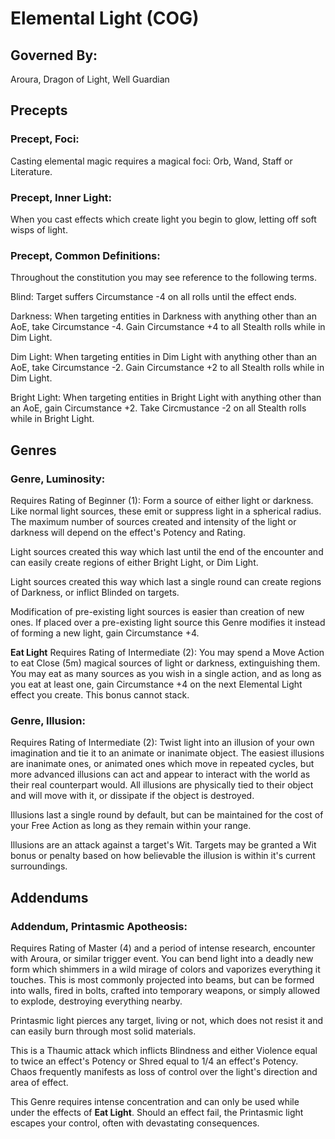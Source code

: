 # Elemental Light (COG)

## Governed By:
Aroura, Dragon of Light, Well Guardian

## Precepts

### Precept, Foci:
Casting elemental magic requires a magical foci: Orb, Wand, Staff or Literature.

### Precept, Inner Light:
When you cast effects which create light you begin to glow, letting off soft wisps of light.

### Precept, Common Definitions:
Throughout the constitution you may see reference to the following terms.

Blind: Target suffers Circumstance -4 on all rolls until the effect ends.

Darkness: When targeting entities in Darkness with anything other than an AoE, take Circumstance -4. Gain Circumstance +4 to all Stealth rolls while in Dim Light.

Dim Light: When targeting entities in Dim Light with anything other than an AoE, take Circumstance -2. Gain Circumstance +2 to all Stealth rolls while in Dim Light.

Bright Light: When targeting entities in Bright Light with anything other than an AoE, gain Circumstance +2. Take Circmustance -2 on all Stealth rolls while in Bright Light.

## Genres

### Genre, Luminosity:
Requires Rating of Beginner (1): Form a source of either light or darkness. Like normal light sources, these emit or suppress light in a spherical radius. The maximum number of sources created and intensity of the light or darkness will depend on the effect's Potency and Rating. 

Light sources created this way which last until the end of the encounter and can easily create regions of either Bright Light, or Dim Light. 

Light sources created this way which last a single round can create regions of Darkness, or inflict Blinded on targets.

Modification of pre-existing light sources is easier than creation of new ones. If placed over a pre-existing light source this Genre modifies it instead of forming a new light, gain Circumstance +4.

**Eat Light**
Requires Rating of Intermediate (2): You may spend a Move Action to eat Close (5m) magical sources of light or darkness, extinguishing them. You may eat as many sources as you wish in a single action, and as long as you eat at least one, gain Circumstance +4 on the next Elemental Light effect you create. This bonus cannot stack.

### Genre, Illusion:
Requires Rating of Intermediate (2): Twist light into an illusion of your own imagination and tie it to an animate or inanimate object. The easiest illusions are inanimate ones, or animated ones which move in repeated cycles, but more advanced illusions can act and appear to interact with the world as their real counterpart would. All illusions are physically tied to their object and will move with it, or dissipate if the object is destroyed. 

Illusions last a single round by default, but can be maintained for the cost of your Free Action as long as they remain within your range.

Illusions are an attack against a target's Wit. Targets may be granted a Wit bonus or penalty based on how believable the illusion is within it's current surroundings. 

## Addendums

### Addendum, Printasmic Apotheosis:
Requires Rating of Master (4) and a period of intense research, encounter with Aroura, or similar trigger event. You can bend light into a deadly new form which shimmers in a wild mirage of colors and vaporizes everything it touches. This is most commonly projected into beams, but can be formed into walls, fired in bolts, crafted into temporary weapons, or simply allowed to explode, destroying everything nearby. 

Printasmic light pierces any target, living or not, which does not resist it and can easily burn through most solid materials.

This is a Thaumic attack which inflicts Blindness and either Violence equal to twice an effect's Potency or Shred equal to 1/4 an effect's Potency. Chaos frequently manifests as loss of control over the light's direction and area of effect.

This Genre requires intense concentration and can only be used while under the effects of **Eat Light**. Should an effect fail, the Printasmic light escapes your control, often with devastating consequences.